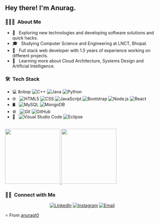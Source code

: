 
<h2> Hey there! I'm Anurag.</h2>

<h3> 👨🏻‍💻 &nbsp;About Me </h3>

- 🤔 &nbsp; Exploring new technologies and developing software solutions and quick hacks.
- 🎓 &nbsp; Studying Computer Science and Engineering at LNCT, Bhopal.
- 💼 &nbsp; Full stack web developer with 1.5 years of experience working on different projects.
- 🌱 &nbsp; Learning more about Cloud Architecture, Systems Design and Artificial Intelligence.

<h3> 🛠 &nbsp;Tech Stack</h3>

- 💻 &nbsp
  ![C++](https://img.shields.io/badge/-C++-333333?style=flat&logo=C%2B%2B&logoColor=00599C)
  ![Java](https://img.shields.io/badge/-Java-333333?style=flat&logo=Java&logoColor=007396)
  ![Python](https://img.shields.io/badge/-Python-333333?style=flat&logo=python)
- 🌐 &nbsp;
  ![HTML5](https://img.shields.io/badge/-HTML5-333333?style=flat&logo=HTML5)
  ![CSS](https://img.shields.io/badge/-CSS-333333?style=flat&logo=CSS3&logoColor=1572B6)
  ![JavaScript](https://img.shields.io/badge/-JavaScript-333333?style=flat&logo=javascript)
  ![Bootstrap](https://img.shields.io/badge/-Bootstrap-333333?style=flat&logo=bootstrap&logoColor=563D7C)
  ![Node.js](https://img.shields.io/badge/-Node.js-333333?style=flat&logo=node.js)
  ![React](https://img.shields.io/badge/-React-333333?style=flat&logo=react)
- 🛢 &nbsp;
  ![MySQL](https://img.shields.io/badge/-MySQL-333333?style=flat&logo=mysql)
  ![MongoDB](https://img.shields.io/badge/-MongoDB-333333?style=flat&logo=mongodb)
- ⚙️ &nbsp;
  ![Git](https://img.shields.io/badge/-Git-333333?style=flat&logo=git)
  ![GitHub](https://img.shields.io/badge/-GitHub-333333?style=flat&logo=github)
- 🔧 &nbsp;
  ![Visual Studio Code](https://img.shields.io/badge/-Visual%20Studio%20Code-333333?style=flat&logo=visual-studio-code&logoColor=007ACC)
  ![Eclipse](https://img.shields.io/badge/-Eclipse-333333?style=flat&logo=eclipse-ide&logoColor=2C2255)

<br/>

<a href="https://github.com/anuragt0">
  <img height="180em" src="https://github-readme-stats.vercel.app/api?username=anurag0&theme=buefy&show_icons=true" />
  <img height="180em" src="https://github-readme-stats.vercel.app/api/top-langs/?username=anuragt0&theme=buefy&layout=compact" />
</a>

<br/>

<h3> 🤝🏻 &nbsp;Connect with Me </h3>

<p align="center">
<a href="https://www.linkedin.com/in/anurag-tiwari-15a7a61b0/"><img alt="LinkedIn" src="https://img.shields.io/badge/LinkedIn-Aditya%20Vikram%20Singh-blue?style=flat-square&logo=linkedin"></a>
<a href="https://www.instagram.com/anuragt0/"><img alt="Instagram" src="https://img.shields.io/badge/Instagram-adityavs__-blue?style=flat-square&logo=instagram"></a>
<a href="mailto:anuragtiw112@gmail.com"><img alt="Email" src="https://img.shields.io/badge/Email-avsingh@umass.edu-blue?style=flat-square&logo=gmail"></a>
</p>

⭐️ From [anuragt0](https://github.com/anuragt0)
